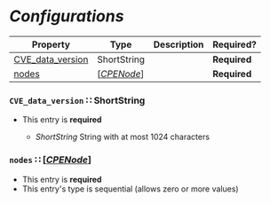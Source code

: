 <a id="map4"></a>
# *Configurations*

| Property | Type | Description | Required? |
| -------- | ---- | ----------- | --------- |
|[CVE_data_version](#cve_data_version-shortstring)|ShortString| |**Required**|
|[nodes](#nodes-cpenodecpenodemdmap8)|[[*CPENode*](./CPENode.md#map8)]| |**Required**|


<a id="cve_data_version-shortstring"></a>
### `CVE_data_version` ∷ ShortString

* This entry is **required**


  * *ShortString* String with at most 1024 characters

<a id="nodes-cpenodecpenodemdmap8"></a>
### `nodes` ∷ [[*CPENode*](./CPENode.md#map8)]

* This entry is **required**
* This entry's type is sequential (allows zero or more values)

